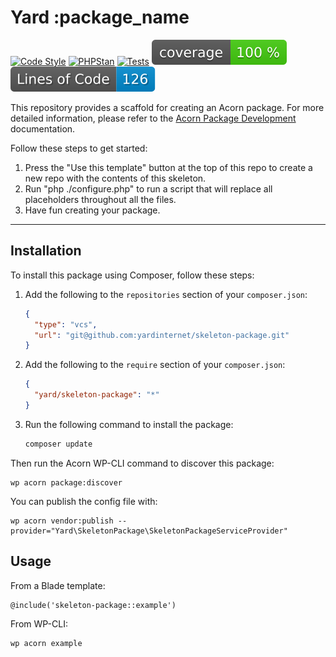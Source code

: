 # Yard :package_name

[![Code Style](https://github.com/yardinternet/skeleton-package/actions/workflows/format-php.yml/badge.svg?no-cache)](https://github.com/yardinternet/skeleton-package/actions/workflows/format-php.yml)
[![PHPStan](https://github.com/yardinternet/skeleton-package/actions/workflows/phpstan.yml/badge.svg?no-cache)](https://github.com/yardinternet/skeleton-package/actions/workflows/phpstan.yml)
[![Tests](https://github.com/yardinternet/skeleton-package/actions/workflows/run-tests.yml/badge.svg?no-cache)](https://github.com/yardinternet/skeleton-package/actions/workflows/run-tests.yml)
[![Code Coverage Badge](https://github.com/yardinternet/skeleton-package/blob/badges/coverage.svg)](https://github.com/yardinternet/skeleton-package/actions/workflows/badges.yml)
[![Lines of Code Badge](https://github.com/yardinternet/skeleton-package/blob/badges/lines-of-code.svg)](https://github.com/yardinternet/skeleton-package/actions/workflows/badges.yml)

This repository provides a scaffold for creating an Acorn package. For more detailed information, please refer to the [Acorn Package Development](https://roots.io/acorn/docs/package-development/) documentation.

<!--delete-->
Follow these steps to get started:

1. Press the "Use this template" button at the top of this repo to create a new repo with the contents of this skeleton.
2. Run "php ./configure.php" to run a script that will replace all placeholders throughout all the files.
3. Have fun creating your package.

---
<!--/delete-->

## Installation

To install this package using Composer, follow these steps:

1. Add the following to the `repositories` section of your `composer.json`:

    ```json
    {
      "type": "vcs",
      "url": "git@github.com:yardinternet/skeleton-package.git"
    }
    ```

2. Add the following to the `require` section of your `composer.json`:

    ```json
    {
      "yard/skeleton-package": "*"
    }
    ```

3. Run the following command to install the package:

    ```sh
    composer update
    ```

Then run the Acorn WP-CLI command to discover this package:

```shell
wp acorn package:discover
```

You can publish the config file with:

```shell
wp acorn vendor:publish --provider="Yard\SkeletonPackage\SkeletonPackageServiceProvider"
```

## Usage

From a Blade template:

```blade
@include('skeleton-package::example')
```

From WP-CLI:

```shell
wp acorn example
```
